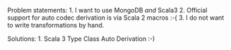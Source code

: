 Problem statements:
    1. I want to use MongoDB _and_ Scala3
    2. Official support for auto codec derivation is via Scala 2 macros :-(
    3. I do not want to write transformations by hand.

Solutions:
    1. Scala 3 Type Class Auto Derivation :-)

